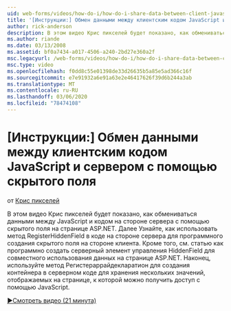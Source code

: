 ```yaml
---
uid: web-forms/videos/how-do-i/how-do-i-share-data-between-client-javascript-and-server-code-using-a-hidden-field
title: '[Инструкции:] Обмен данными между клиентским кодом JavaScript и сервером с помощью скрытого поля | Документация Майкрософт'
author: rick-anderson
description: В этом видео Крис пикселей будет показано, как обмениваться данными между JavaScript и кодом на стороне сервера с помощью скрытого поля на странице ASP.NET. Далее вы узнаете, как t...
ms.author: riande
ms.date: 03/13/2008
ms.assetid: bf0a7434-a017-4506-a240-2bd27e360a2f
msc.legacyurl: /web-forms/videos/how-do-i/how-do-i-share-data-between-client-javascript-and-server-code-using-a-hidden-field
msc.type: video
ms.openlocfilehash: f0dd8c55e01398de33d26635b5a85e5ad366c16f
ms.sourcegitcommit: e7e91932a6e91a63e2e46417626f39d6b244a3ab
ms.translationtype: MT
ms.contentlocale: ru-RU
ms.lasthandoff: 03/06/2020
ms.locfileid: "78474108"
---
```

# <a name="how-do-i-share-data-between-client-javascript-and-server-code-using-a-hidden-field"></a>[Инструкции:] Обмен данными между клиентским кодом JavaScript и сервером с помощью скрытого поля

от [Крис пикселей](https://twitter.com/chrispels)

В этом видео Крис пикселей будет показано, как обмениваться данными между JavaScript и кодом на стороне сервера с помощью скрытого поля на странице ASP.NET. Далее Узнайте, как использовать метод RegisterHiddenField в коде на стороне сервера для программного создания скрытого поля на стороне клиента. Кроме того, см. статью как программно создать серверный элемент управления HiddenField для совместного использования данных на странице ASP.NET. Наконец, используйте метод Регистераррайдекларатион для создания контейнера в серверном коде для хранения нескольких значений, отображаемых на странице, к которой можно получить доступ с помощью JavaScript.

[&#9654;Смотреть видео (21 минута)](https://channel9.msdn.com/Blogs/ASP-NET-Site-Videos/how-do-i-share-data-between-client-javascript-and-server-code-using-a-hidden-field)
